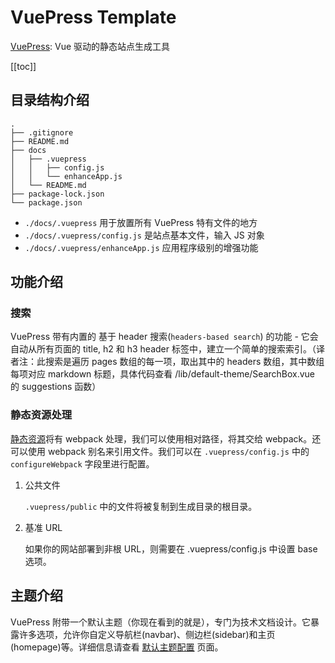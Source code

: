 # VuePress Template

[VuePress](https://www.vuepress.cn/): Vue 驱动的静态站点生成工具

[[toc]]

## 目录结构介绍

```shell
.
├── .gitignore
├── README.md
├── docs
│   ├── .vuepress
│   │   ├── config.js
│   │   └── enhanceApp.js
│   └── README.md
├── package-lock.json
└── package.json
```

-   `./docs/.vuepress` 用于放置所有 VuePress 特有文件的地方
-   `./docs/.vuepress/config.js` 是站点基本文件，输入 JS 对象
-   `./docs/.vuepress/enhanceApp.js` 应用程序级别的增强功能

## 功能介绍

### 搜索

VuePress 带有内置的 基于 header 搜索(`headers-based search`) 的功能 - 它会自动从所有页面的 title, h2 和 h3 header 标签中，建立一个简单的搜索索引。（译者注：此搜索是遍历 pages 数组的每一项，取出其中的 headers 数组，其中数组每项对应 markdown 标题，具体代码查看 /lib/default-theme/SearchBox.vue 的 suggestions 函数）

### 静态资源处理

[静态资源](https://www.vuepress.cn/guide/assets.html#%E7%9B%B8%E5%AF%B9-urls)将有 webpack 处理，我们可以使用相对路径，将其交给 webpack。还可以使用 webpack 别名来引用文件。我们可以在 `.vuepress/config.js` 中的 `configureWebpack` 字段里进行配置。

1. 公共文件

    `.vuepress/public` 中的文件将被复制到生成目录的根目录。

2. 基准 URL

    如果你的网站部署到非根 URL，则需要在 .vuepress/config.js 中设置 base 选项。

## 主题介绍

VuePress 附带一个默认主题（你现在看到的就是），专门为技术文档设计。它暴露许多选项，允许你自定义导航栏(navbar)、侧边栏(sidebar)和主页(homepage)等。详细信息请查看 [默认主题配置](https://www.vuepress.cn/default-theme-config/#%E5%88%B7%E6%96%B0%E5%86%85%E5%AE%B9%E7%9A%84%E5%BC%B9%E7%AA%97) 页面。
